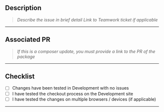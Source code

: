 ## Description

>*Describe the issue in brief detail*
>*Link to Teamwork ticket if applicable*

---
## Associated PR
>*If this is a composer update, you *must* provide a link to the PR of the package*

---
## Checklist

- [ ] Changes have been tested in Development with no issues
- [ ] I have tested the checkout process on the Development site
- [ ] I have tested the changes on multiple browsers / devices (if applicable)

---



